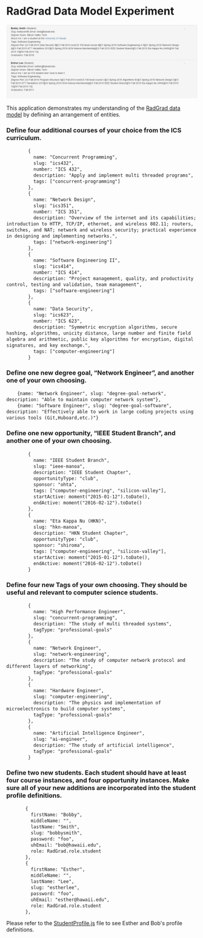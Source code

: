 # RadGrad Data Model Experiment

![](https://raw.githubusercontent.com/khongnaw/radgrad-data-model-experiment/master/doc/images/Capture.JPG)

This application demonstrates my understanding of the [RadGrad data model](https://github.com/radgrad/data-model-example) by defining an arrangement of entities.


### Define four additional courses of your choice from the ICS curriculum.

```
        {
          name: "Concurrent Programming",
          slug: "ics432",
          number: "ICS 432",
          description: "Apply and implement multi threaded programs",
          tags: ["concurrent-programming"]
        },
        {
          name: "Network Design",
          slug: "ics351",
          number: "ICS 351",
          description: "Overview of the internet and its capabilities; introduction to HTTP, TCP/IP, ethernet, and wireless 802.11; routers, switches, and NAT; network and wireless security; practical experience in designing and implementing networks.",
          tags: ["network-engineering"]
        },
        {
          name: "Software Engineering II",
          slug: "ics414",
          number: "ICS 414",
          description: "Project management, quality, and productivity control, testing and validation, team management",
          tags: ["software-engineering"]
        },
        {
          name: "Data Security",
          slug: "ics623",
          number: "ICS 623",
          description: "Symmetric encryption algorithms, secure hashing, algorithms, unicity distance, large number and finite field algebra and arithmetic, public key algorithms for encryption, digital signatures, and key exchange.",
          tags: ["computer-engineering"]
        }
```
### Define one new degree goal, “Network Engineer”, and another one of your own choosing.
```
    {name: "Network Engineer", slug: "degree-goal-network", description: "Able to maintain computer network system"},
    {name: "Software Engineer", slug: "degree-goal-software", description: "Effectively able to work in large coding projects using various tools (Git,Huboard,etc.)"}
```
### Define one new opportunity, “IEEE Student Branch”, and another one of your own choosing.
```
        {
          name: "IEEE Student Branch",
          slug: "ieee-manoa",
          description: "IEEE Student Chapter",
          opportunityType: "club",
          sponsor: "ohta",
          tags: ["computer-engineering", "silicon-valley"],
          startActive: moment("2015-01-12").toDate(),
          endActive: moment("2016-02-12").toDate()
        },
        {
          name: "Eta Kappa Nu (HKN)",
          slug: "hkn-manoa",
          description: "HKN Student Chapter",
          opportunityType: "club",
          sponsor: "shiroma",
          tags: ["computer-engineering", "silicon-valley"],
          startActive: moment("2015-01-12").toDate(),
          endActive: moment("2016-02-12").toDate()
        }
```
### Define four new Tags of your own choosing. They should be useful and relevant to computer science students.
```
        {
          name: "High Performance Engineer",
          slug: "concurrent-programming",
          description: "The study of multi threaded systems",
          tagType: "professional-goals"
        },
        {
          name: "Network Engineer",
          slug: "network-engineering",
          description: "The study of computer network protocol and different layers of networking",
          tagType: "professional-goals"
        },
        {
          name: "Hardware Engineer",
          slug: "computer-engineering",
          description: "The physics and implementation of microelectronics to build computer systems",
          tagType: "professional-goals"
        },
        {
          name: "Artificial Intelligence Engineer",
          slug: "ai-engineer",
          description: "The study of artificial intelligence",
          tagType: "professional-goals"
        }
```
### Define two new students. Each student should have at least four course instances, and four opportunity instances. Make sure all of your new additions are incorporated into the student profile definitions.

```
       {
         firstName: "Bobby",
         middleName: "",
         lastName: "Smith",
         slug: "bobbysmith",
         password: "foo",
         uhEmail: "bob@hawaii.edu",
         role: RadGrad.role.student
       },
       {
         firstName: "Esther",
         middleName: "",
         lastName: "Lee",
         slug: "estherlee",
         password: "foo",
         uhEmail: "esther@hawaii.edu",
         role: RadGrad.role.student
       },
```
Please refer to the [StudentProfile.js](https://github.com/khongnaw/radgrad-data-model-experiment/blob/master/app/server/sample-data-model/definitions/StudentProfile.js) file to see Esther and Bob's profile definitions.






